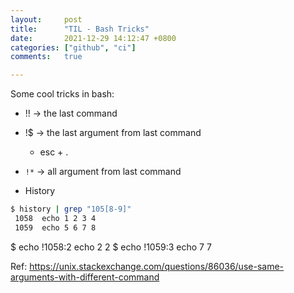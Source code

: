 ```yaml
---
layout:     post
title:      "TIL - Bash Tricks"
date:       2021-12-29 14:12:47 +0800
categories: ["github", "ci"]
comments:   true

---
```

Some cool tricks in bash:
- !! -> the last command
- !$ -> the last argument from last command
  - esc + .
- `!*` -> all argument from last command

- History
```sh
$ history | grep "105[8-9]"
 1058  echo 1 2 3 4
 1059  echo 5 6 7 8
```

$ echo !1058:2
echo 2
2
$ echo !1059:3
echo 7
7

Ref: https://unix.stackexchange.com/questions/86036/use-same-arguments-with-different-command
